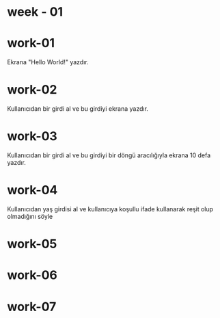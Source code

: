 week - 01
=======
# work-01
Ekrana "Hello World!" yazdır.
# work-02
Kullanıcıdan bir girdi al ve bu girdiyi ekrana yazdır.
# work-03
Kullanıcıdan bir girdi al ve bu girdiyi bir döngü aracılığıyla ekrana 10 defa yazdır.
# work-04
Kullanıcıdan yaş girdisi al ve kullanıcıya koşullu ifade kullanarak reşit olup olmadığını söyle
# work-05
# work-06
# work-07

